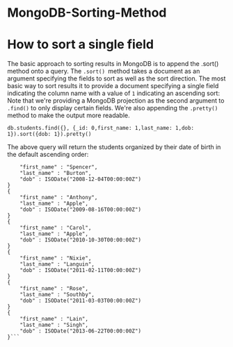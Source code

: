 # MongoDB-Sorting-Method
# How to sort a single field
The basic approach to sorting results in MongoDB is to append the .sort() method onto a query. The ```.sort() ```method takes a document as an argument specifying the fields to sort as well as the sort direction.
The most basic way to sort results it to provide a document specifying a single field indicating the column name with a value of ```1``` indicating an ascending sort:
Note that we're providing a MongoDB projection as the second argument to ```.find()``` to only display certain fields. We're also appending the ```.pretty()``` method to make the output more readable.
```
db.students.find({}, {_id: 0,first_name: 1,last_name: 1,dob: 1}).sort({dob: 1}).pretty()
```

The above query will return the students organized by their date of birth in the default ascending order:

```{
    "first_name" : "Spencer",
    "last_name" : "Burton",
    "dob" : ISODate("2008-12-04T00:00:00Z")
}
{
    "first_name" : "Anthony",
    "last_name" : "Apple",
    "dob" : ISODate("2009-08-16T00:00:00Z")
}
{
    "first_name" : "Carol",
    "last_name" : "Apple",
    "dob" : ISODate("2010-10-30T00:00:00Z")
}
{
    "first_name" : "Nixie",
    "last_name" : "Languin",
    "dob" : ISODate("2011-02-11T00:00:00Z")
}
{
    "first_name" : "Rose",
    "last_name" : "Southby",
    "dob" : ISODate("2011-03-03T00:00:00Z")
}
{
    "first_name" : "Lain",
    "last_name" : "Singh",
    "dob" : ISODate("2013-06-22T00:00:00Z")
}```
